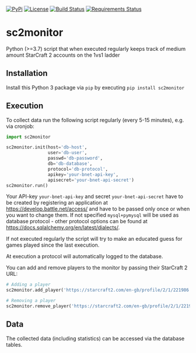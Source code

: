 [![PyPi](https://img.shields.io/pypi/v/sc2monitor.svg)](https://pypi.org/project/sc2monitor/)
[![License](https://img.shields.io/github/license/2press/sc2monitor.svg)](https://github.com/2press/sc2monitor/blob/master/LICENSE)
[![Build Status](https://travis-ci.com/2press/sc2monitor.svg?branch=master)](https://travis-ci.com/2press/sc2monitor)
[![Requirements Status](https://requires.io/github/2press/sc2monitor/requirements.svg?branch=master)](https://requires.io/github/2press/sc2monitor/requirements/?branch=master)

# sc2monitor
Python (>=3.7) script that when executed regularly keeps track of medium amount StarCraft 2 accounts on the 1vs1 ladder

## Installation
Install this Python 3 package via `pip` by executing `pip install sc2monitor`

## Execution
To collect data run the following script regularly (every 5-15 minutes), e.g. via cronjob:
```python
import sc2monitor

sc2monitor.init(host='db-host',
                user='db-user',
                passwd='db-password',
                db='db-database',
                protocol='db-protocol',
                apikey='your-bnet-api-key',
                apisecret='your-bnet-api-secret')
sc2monitor.run()
```
Your API-key `your-bnet-api-key` and secret `your-bnet-api-secret` have to be created by registering an application at https://develop.battle.net/access/ and have to be passed only once or when you want to change them. If not specified `mysql+pymysql` will be used as database protocol - other protocol options can be found at https://docs.sqlalchemy.org/en/latest/dialects/.

If not executed regularly the script will try to make an educated guess for games played since the last execution.

At execution a protocol will automatically logged to the database.

You can add and remove players to the monitor by passing their StarCraft 2 URL:
```python
# Adding a player
sc2monitor.add_player('https://starcraft2.com/en-gb/profile/2/1/221986')

# Removing a player
sc2monitor.remove_player('https://starcraft2.com/en-gb/profile/2/1/221986')
```

## Data
The collected data (including statistics) can be accessed via the database tables.
